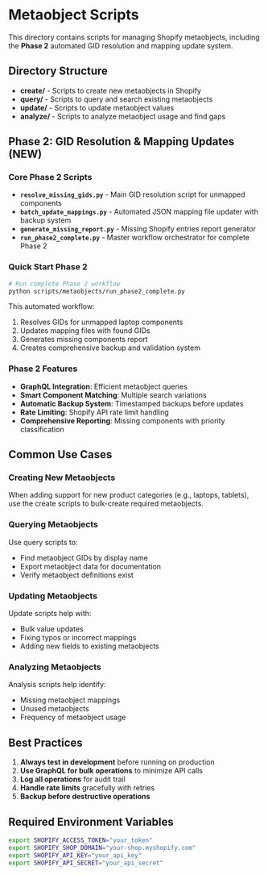 # Metaobject Scripts

This directory contains scripts for managing Shopify metaobjects, including the **Phase 2** automated GID resolution and mapping update system.

## Directory Structure

- **create/** - Scripts to create new metaobjects in Shopify
- **query/** - Scripts to query and search existing metaobjects
- **update/** - Scripts to update metaobject values
- **analyze/** - Scripts to analyze metaobject usage and find gaps

## Phase 2: GID Resolution & Mapping Updates (NEW)

### Core Phase 2 Scripts

- **`resolve_missing_gids.py`** - Main GID resolution script for unmapped components
- **`batch_update_mappings.py`** - Automated JSON mapping file updater with backup system
- **`generate_missing_report.py`** - Missing Shopify entries report generator
- **`run_phase2_complete.py`** - Master workflow orchestrator for complete Phase 2

### Quick Start Phase 2

```bash
# Run complete Phase 2 workflow
python scripts/metaobjects/run_phase2_complete.py
```

This automated workflow:
1. Resolves GIDs for unmapped laptop components
2. Updates mapping files with found GIDs
3. Generates missing components report
4. Creates comprehensive backup and validation system

### Phase 2 Features
- **GraphQL Integration**: Efficient metaobject queries
- **Smart Component Matching**: Multiple search variations
- **Automatic Backup System**: Timestamped backups before updates
- **Rate Limiting**: Shopify API rate limit handling
- **Comprehensive Reporting**: Missing components with priority classification

## Common Use Cases

### Creating New Metaobjects
When adding support for new product categories (e.g., laptops, tablets), use the create scripts to bulk-create required metaobjects.

### Querying Metaobjects
Use query scripts to:
- Find metaobject GIDs by display name
- Export metaobject data for documentation
- Verify metaobject definitions exist

### Updating Metaobjects
Update scripts help with:
- Bulk value updates
- Fixing typos or incorrect mappings
- Adding new fields to existing metaobjects

### Analyzing Metaobjects
Analysis scripts help identify:
- Missing metaobject mappings
- Unused metaobjects
- Frequency of metaobject usage

## Best Practices

1. **Always test in development** before running on production
2. **Use GraphQL for bulk operations** to minimize API calls
3. **Log all operations** for audit trail
4. **Handle rate limits** gracefully with retries
5. **Backup before destructive operations**

## Required Environment Variables

```bash
export SHOPIFY_ACCESS_TOKEN="your_token"
export SHOPIFY_SHOP_DOMAIN="your-shop.myshopify.com"
export SHOPIFY_API_KEY="your_api_key"
export SHOPIFY_API_SECRET="your_api_secret"
```